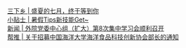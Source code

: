   
[三下乡 | 盛夏的七月，终于等到你](http://www.dianyue.me/archives/451/g2refeumpkcvjg2k/)  
[小贴士 | 暑假Tips新技能Get~](http://www.dianyue.me/archives/446/jjxf1s138jxpluxj/)  
[新闻 | 外院党委中心组（扩大）第8次集中学习会顺利召开](http://www.dianyue.me/archives/434/31qx7q2jpv1obdlj/)  
[帮推 | 关于招募中国海洋大学海洋食品科技创新协会部长的通知](http://www.dianyue.me/archives/446/tios47ia7m0kn34m/)